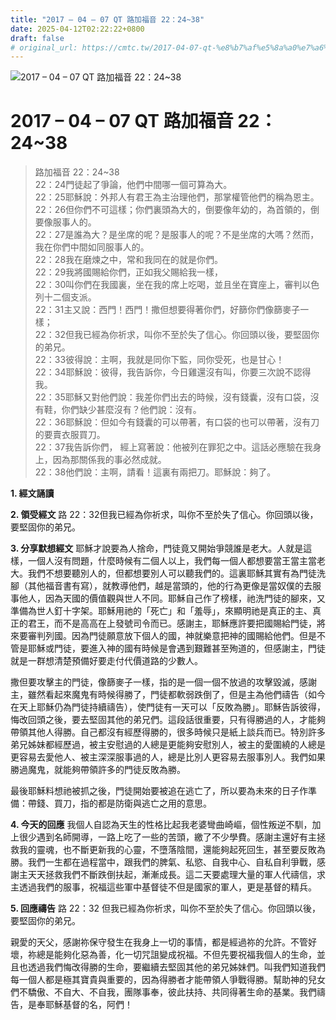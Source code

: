 ```yaml
---
title: "2017 – 04 – 07 QT 路加福音 22：24~38"
date: 2025-04-12T02:22:22+0800
draft: false
# original_url: https://cmtc.tw/2017-04-07-qt-%e8%b7%af%e5%8a%a0%e7%a6%8f%e9%9f%b3-22%ef%bc%9a2438
---
```


![2017 – 04 – 07 QT 路加福音 22：24\~38](/images/qt.jpg   "2017 – 04 – 07 QT 路加福音 22：24\~38")

# 2017 – 04 – 07 QT 路加福音 22：24\~38

> 路加福音 22：24\~38  
> 22：24門徒起了爭論，他們中間哪一個可算為大。  
> 22：25耶穌說：外邦人有君王為主治理他們，那掌權管他們的稱為恩主。  
> 22：26但你們不可這樣；你們裏頭為大的，倒要像年幼的，為首領的，倒要像服事人的。  
> 22：27是誰為大？是坐席的呢？是服事人的呢？不是坐席的大嗎？然而，我在你們中間如同服事人的。  
> 22：28我在磨煉之中，常和我同在的就是你們。  
> 22：29我將國賜給你們，正如我父賜給我一樣，  
> 22：30叫你們在我國裏，坐在我的席上吃喝，並且坐在寶座上，審判以色列十二個支派。  
> 22：31主又說：西門！西門！撒但想要得著你們，好篩你們像篩麥子一樣；  
> 22：32但我已經為你祈求，叫你不至於失了信心。你回頭以後，要堅固你的弟兄。  
> 22：33彼得說：主啊，我就是同你下監，同你受死，也是甘心！  
> 22：34耶穌說：彼得，我告訴你，今日雞還沒有叫，你要三次說不認得我。  
> 22：35耶穌又對他們說：我差你們出去的時候，沒有錢囊，沒有口袋，沒有鞋，你們缺少甚麼沒有？他們說：沒有。  
> 22：36耶穌說：但如今有錢囊的可以帶著，有口袋的也可以帶著，沒有刀的要賣衣服買刀。  
> 22：37我告訴你們， 經上寫著說：他被列在罪犯之中。這話必應驗在我身上，因為那關係我的事必然成就。  
> 22：38他們說：主啊，請看！這裏有兩把刀。耶穌說：夠了。

**1. 經文誦讀**

**2. 領受經文**
路 22：32但我已經為你祈求，叫你不至於失了信心。你回頭以後，要堅固你的弟兄。

**3. 分享默想經文**
耶穌才說要為人捨命，門徒竟又開始爭競誰是老大。人就是這樣，一個人沒有問題，什麼時候有二個人以上，我們每一個人都想要當王當主當老大。我們不想要聽別人的，但都想要別人可以聽我們的。這裏耶穌其實有為門徒洗腳（其他福音書有寫），就教導他們，越是當頭的，他的行為更像是當奴僕的去服事他人，因為天國的價值觀與世人不同。耶穌自己作了榜樣，祂洗門徒的腳來，又準備為世人釘十字架。耶穌用祂的「死亡」和「羞辱」，來顯明祂是真正的主、真正的君王，而不是高高在上發號司令而已。感謝主，耶穌應許要把國賜給門徒，將來要審判列國。因為門徒願意放下個人的國，神就樂意把神的國賜給他們。但是不管是耶穌或門徒，要進入神的國有時候是會遇到艱難甚至殉道的，但感謝主，門徒就是一群想清楚預備好要走付代價道路的少數人。

撒但要攻擊主的門徒，像篩麥子一樣，指的是一個一個不放過的攻擊毀滅，感謝主，雖然看起來魔鬼有時候得勝了，門徒都軟弱跌倒了，但是主為他們禱告（如今在天上耶穌仍為門徒持續禱告），使門徒有一天可以「反敗為勝」。耶穌告訴彼得，悔改回頭之後，要去堅固其他的弟兄們。這段話很重要，只有得勝過的人，才能夠帶領其他人得勝。自己都沒有經歷得勝的，很多時候只是紙上談兵而已。特別許多弟兄姊妹都經歷過，被主安慰過的人總是更能夠安慰別人，被主的愛圍繞的人總是更容易去愛他人、被主深深服事過的人，總是比別人更容易去服事別人。我們如果勝過魔鬼，就能夠帶領許多的門徒反敗為勝。

最後耶穌料想祂被抓之後，門徒開始要被追在逃亡了，所以要為未來的日子作準備：帶錢、買刀，指的都是防衛與逃亡之用的意思。

**4. 今天的回應**
我個人自認為天生的性格比起我老婆彎曲崎嶇，個性叛逆不馴，加上很少遇到名師開導，一路上吃了一些的苦頭，繳了不少學費。感謝主還好有主拯救我的靈魂，也不斷更新我的心靈，不墮落陰間，還能夠起死回生，甚至要反敗為勝。我們一生都在過程當中，跟我們的脾氣、私慾、自我中心、自私自利爭戰，感謝主天天拯救我們不斷跌倒扶起，漸漸成長。這二天要處理大量的軍人代禱信，求主透過我們的服事，祝福這些軍中基督徒不但是國家的軍人，更是基督的精兵。

**5. 回應禱告**
路 22：32 但我已經為你祈求，叫你不至於失了信心。你回頭以後，要堅固你的弟兄。

親愛的天父，感謝祢保守發生在我身上一切的事情，都是經過祢的允許。不管好壞，祢總是能夠化惡為善，化一切咒詛變成祝福。不但先要祝福我個人的生命，並且也透過我們悔改得勝的生命，要繼續去堅固其他的弟兄姊妹們。叫我們知道我們每一個人都是極其寶貴與重要的，因為得勝者才能帶領人爭戰得勝。幫助神的兒女們不驕傲、不自大、不自我，團隊事奉，彼此扶持、共同得著生命的基業。我們禱告，是奉耶穌基督的名，阿們！
